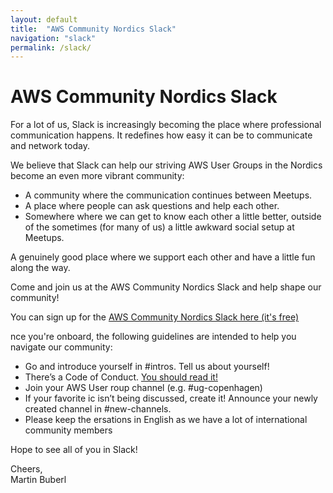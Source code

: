 ```yaml
---
layout: default
title:  "AWS Community Nordics Slack"
navigation: "slack"
permalink: /slack/
---
```


<div class="container">
  <h1>AWS Community Nordics Slack</h1>
  <p>For a lot of us, Slack is increasingly becoming the place where professional communication happens. It redefines how easy it can be to   communicate and network today.</p>
  <p>We believe that Slack can help   our striving AWS User Groups in the Nordics become an even more vibrant community:</p>
  <ul>
        <li>A community where the communication continues between Meetups.</li>
        <li>A place where people can ask questions and help each other.</li>
      <li>Somewhere where we can get to know each other a little better, outside of the sometimes (for many of us) a little awkward social  setup at Meetups.</li>
  </ul>
  <p>A genuinely good place where we support each other and have a little fun along the way.</p>
  <p>Come and join us at the AWS Community Nordics Slack and help shape our community!</p>
  <p>You can sign up for the <a href="https://aws-community-nordics-slackin.herokuapp.com/">AWS Community Nordics Slack here (it's free)</a><span class=" "></span></p>
  <p><O>  </O>nce you're onboard, the following guidelines are intended to help you navigate our community:</p>
  <ul>
        <li>Go and introduce yourself in #intros. Tell us about yourself!</li>
        <li>There’s a Code of Conduct. <a href="https://docs.google.com/document/d/1CPgLuO9x01_zllR6_4kuKw7sVeICleKrDXiugQSF9Lw/edit">You   should read it!</a></li>
      <li>Join your AWS User <G>  </G>roup channel (e.g. #ug-copenhagen)</li>
      <li>If your favorite <top>  </top>ic isn’t being discussed, create it! Announce your newly created channel in #new-channels.</li>
      <li>Please keep the <conv>  </conv>ersations in English as we have a lot of international community members</li>
  </ul>
  <p>Hope to see all of you in Slack!</p>
  <p>Cheers,<br/>
  Martin Buberl</p>
</div>
